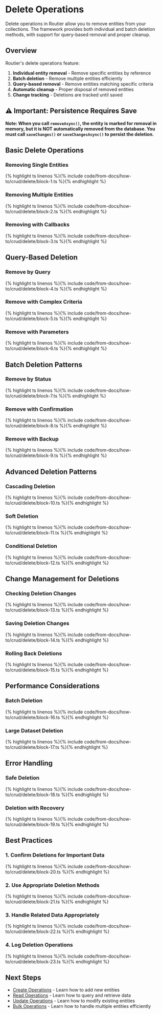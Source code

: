 # Delete Operations

Delete operations in Routier allow you to remove entities from your collections. The framework provides both individual and batch deletion methods, with support for query-based removal and proper cleanup.

## Overview

Routier's delete operations feature:

1. **Individual entity removal** - Remove specific entities by reference
2. **Batch deletion** - Remove multiple entities efficiently
3. **Query-based removal** - Remove entities matching specific criteria
4. **Automatic cleanup** - Proper disposal of removed entities
5. **Change tracking** - Deletions are tracked until saved

## ⚠️ Important: Persistence Requires Save

**Note: When you call `removeAsync()`, the entity is marked for removal in memory, but it is NOT automatically removed from the database. You must call `saveChanges()` or `saveChangesAsync()` to persist the deletion.**

## Basic Delete Operations

### Removing Single Entities


{% highlight ts linenos %}{% include code/from-docs/how-to/crud/delete/block-1.ts %}{% endhighlight %}


### Removing Multiple Entities


{% highlight ts linenos %}{% include code/from-docs/how-to/crud/delete/block-2.ts %}{% endhighlight %}


### Removing with Callbacks


{% highlight ts linenos %}{% include code/from-docs/how-to/crud/delete/block-3.ts %}{% endhighlight %}


## Query-Based Deletion

### Remove by Query


{% highlight ts linenos %}{% include code/from-docs/how-to/crud/delete/block-4.ts %}{% endhighlight %}


### Remove with Complex Criteria


{% highlight ts linenos %}{% include code/from-docs/how-to/crud/delete/block-5.ts %}{% endhighlight %}


### Remove with Parameters


{% highlight ts linenos %}{% include code/from-docs/how-to/crud/delete/block-6.ts %}{% endhighlight %}


## Batch Deletion Patterns

### Remove by Status


{% highlight ts linenos %}{% include code/from-docs/how-to/crud/delete/block-7.ts %}{% endhighlight %}


### Remove with Confirmation


{% highlight ts linenos %}{% include code/from-docs/how-to/crud/delete/block-8.ts %}{% endhighlight %}


### Remove with Backup


{% highlight ts linenos %}{% include code/from-docs/how-to/crud/delete/block-9.ts %}{% endhighlight %}


## Advanced Deletion Patterns

### Cascading Deletion


{% highlight ts linenos %}{% include code/from-docs/how-to/crud/delete/block-10.ts %}{% endhighlight %}


### Soft Deletion


{% highlight ts linenos %}{% include code/from-docs/how-to/crud/delete/block-11.ts %}{% endhighlight %}


### Conditional Deletion


{% highlight ts linenos %}{% include code/from-docs/how-to/crud/delete/block-12.ts %}{% endhighlight %}


## Change Management for Deletions

### Checking Deletion Changes


{% highlight ts linenos %}{% include code/from-docs/how-to/crud/delete/block-13.ts %}{% endhighlight %}


### Saving Deletion Changes


{% highlight ts linenos %}{% include code/from-docs/how-to/crud/delete/block-14.ts %}{% endhighlight %}


### Rolling Back Deletions


{% highlight ts linenos %}{% include code/from-docs/how-to/crud/delete/block-15.ts %}{% endhighlight %}


## Performance Considerations

### Batch Deletion


{% highlight ts linenos %}{% include code/from-docs/how-to/crud/delete/block-16.ts %}{% endhighlight %}


### Large Dataset Deletion


{% highlight ts linenos %}{% include code/from-docs/how-to/crud/delete/block-17.ts %}{% endhighlight %}


## Error Handling

### Safe Deletion


{% highlight ts linenos %}{% include code/from-docs/how-to/crud/delete/block-18.ts %}{% endhighlight %}


### Deletion with Recovery


{% highlight ts linenos %}{% include code/from-docs/how-to/crud/delete/block-19.ts %}{% endhighlight %}


## Best Practices

### 1. **Confirm Deletions for Important Data**


{% highlight ts linenos %}{% include code/from-docs/how-to/crud/delete/block-20.ts %}{% endhighlight %}


### 2. **Use Appropriate Deletion Methods**


{% highlight ts linenos %}{% include code/from-docs/how-to/crud/delete/block-21.ts %}{% endhighlight %}


### 3. **Handle Related Data Appropriately**


{% highlight ts linenos %}{% include code/from-docs/how-to/crud/delete/block-22.ts %}{% endhighlight %}


### 4. **Log Deletion Operations**


{% highlight ts linenos %}{% include code/from-docs/how-to/crud/delete/block-23.ts %}{% endhighlight %}


## Next Steps

- [Create Operations](create.md) - Learn how to add new entities
- [Read Operations](read.md) - Learn how to query and retrieve data
- [Update Operations](update.md) - Learn how to modify existing entities
- [Bulk Operations](bulk/README.md) - Learn how to handle multiple entities efficiently

